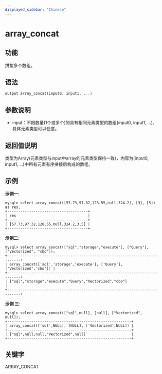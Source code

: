 ```yaml
---
displayed_sidebar: "Chinese"
---
```


# array_concat

## 功能

拼接多个数组。

## 语法

```Haskell
output array_concat(input0, input1, ...)
```

## 参数说明

* input：不限数量(1个或多个)的具有相同元素类型的数组(input0, input1, ...)，具体元素类型可以任意。

## 返回值说明

类型为Array(元素类型与input中array的元素类型保持一致)，内容为(input0, input1, ...)中所有元素有序拼接后构成的数组。

## 示例

**示例一**:

```plain text
mysql> select array_concat([57.73,97.32,128.55,null,324.2], [3], [5]) as res;
+-------------------------------------+
| res                                 |
+-------------------------------------+
| [57.73,97.32,128.55,null,324.2,3,5] |
+-------------------------------------+
```

**示例二**:

```plain text
mysql> select array_concat(["sql","storage","execute"], ["Query"], ["Vectorized", "cbo"]);
+----------------------------------------------------------------------------+
| array_concat(['sql','storage','execute'], ['Query'], ['Vectorized','cbo']) |
+----------------------------------------------------------------------------+
| ["sql","storage","execute","Query","Vectorized","cbo"]                     |
+----------------------------------------------------------------------------+
```

**示例 三**:

```plain text
mysql> select array_concat(["sql",null], [null], ["Vectorized", null]);
+---------------------------------------------------------+
| array_concat(['sql',NULL], [NULL], ['Vectorized',NULL]) |
+---------------------------------------------------------+
| ["sql",null,null,"Vectorized",null]                     |
+---------------------------------------------------------+
```

## 关键字

ARRAY_CONCAT
